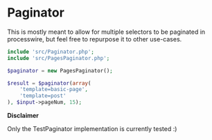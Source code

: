 # Paginator

This is mostly meant to allow for multiple selectors to be paginated in processwire, but feel free to repurpose it to other use-cases.

```php
include 'src/Paginator.php';
include 'src/PagesPaginator.php';

$paginator = new PagesPaginator();

$result = $paginator(array(
	'template=basic-page',
	'template=post'
), $input->pageNum, 15);
```

**Disclaimer**

Only the TestPaginator implementation is currently tested :)